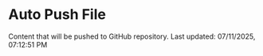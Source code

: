 # Auto Push File

Content that will be pushed to GitHub repository.
Last updated: 07/11/2025, 07:12:51 PM